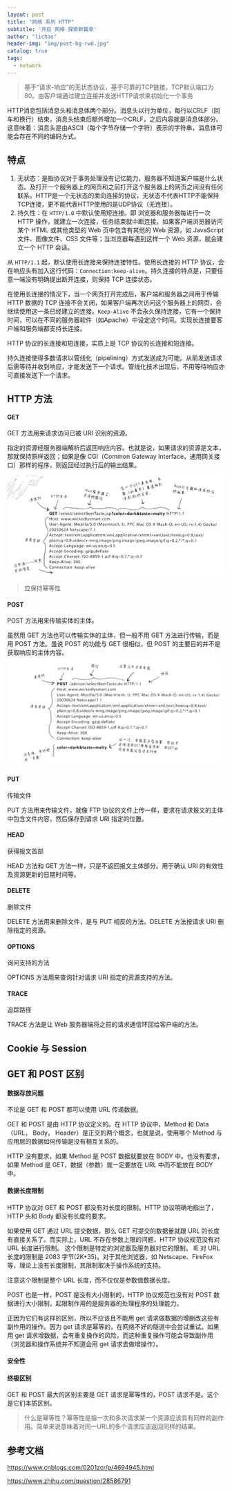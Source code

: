 ```yaml
---
layout: post
title: "网络 系列 HTTP"
subtitle: '开启 网络 探索新篇章'
author: "lichao"
header-img: "img/post-bg-rwd.jpg"
catalog: true
tags:
  - network 
---
```



> 基于“请求-响应”的无状态协议，基于可靠的TCP链接。TCP默认端口为80。由客户端通过建立连接并发送HTTP请求来初始化一个事务

HTTP消息包括消息头和消息体两个部分。消息头以行为单位，每行以CRLF（回车和换行）结束，消息头结束后额外增加一个CRLF，之后内容就是消息体部分。这意味着：消息头是由ASCII（每个字节存储一个字符）表示的字符串，消息体可能会存在不同的编码方式。

## 特点
1. 无状态：是指协议对于事务处理没有记忆能力，服务器不知道客户端是什么状态。及打开一个服务器上的网页和之前打开这个服务器上的网页之间没有任何联系。HTTP是一个无状态的面向连接的协议，无状态不代表HTTP不能保持TCP连接，更不能代表HTTP使用的是UDP协议（无连接）。
2. 持久性：在 ```HTTP/1.0``` 中默认使用短连接。即 浏览器和服务器每进行一次 HTTP 操作，就建立一次连接，任务结束就中断连接。如果客户端浏览器访问某个 HTML 或其他类型的 Web 页中包含有其他的 Web 资源，如 JavaScript 文件、图像文件、CSS 文件等；当浏览器每遇到这样一个 Web 资源，就会建立一个 HTTP 会话。

从 ```HTTP/1.1``` 起，默认使用长连接来保持连接特性。使用长连接的 HTTP 协议，会在响应头有加入这行代码：```Connection:keep-alive```。持久连接的特点是，只要任意一端没有明确提出断开连接，则保持 TCP 连接状态。

在使用长连接的情况下，当一个网页打开完成后，客户端和服务器之间用于传输 HTTP 数据的 TCP 连接不会关闭，如果客户端再次访问这个服务器上的网页，会继续使用这一条已经建立的连接。```Keep-Alive``` 不会永久保持连接，它有一个保持时间，可以在不同的服务器软件（如Apache）中设定这个时间。实现长连接要客户端和服务端都支持长连接。

HTTP 协议的长连接和短连接，实质上是 TCP 协议的长连接和短连接。

持久连接使得多数请求以管线化（pipelining）方式发送成为可能。从前发送请求后需等待并收到响应，才能发送下一个请求。管线化技术出现后，不用等待响应亦可直接发送下一个请求。

## HTTP 方法
#### GET
GET 方法用来请求访问已被 URI 识别的资源。

指定的资源经服务器端解析后返回响应内容。也就是说，如果请求的资源是文本，那就保持原样返回；如果是像 CGI（Common Gateway Interface，通用网关接口）那样的程序，则返回经过执行后的输出结果。

![网络](/img/network/25.png)

> 应保持幂等性

#### POST
POST 方法用来传输实体的主体。

虽然用 GET 方法也可以传输实体的主体，但一般不用 GET 方法进行传输，而是用 POST 方法。虽说 POST 的功能与 GET 很相似，但 POST 的主要目的并不是获取响应的主体内容。
![网络](/img/network/26.png)

#### PUT
传输文件

PUT 方法用来传输文件。就像 FTP 协议的文件上传一样，要求在请求报文的主体中包含文件内容，然后保存到请求 URI 指定的位置。

#### HEAD
获得报文首部

HEAD 方法和 GET 方法一样，只是不返回报文主体部分。用于确认 URI 的有效性及资源更新的日期时间等。

#### DELETE
删除文件

DELETE 方法用来删除文件，是与 PUT 相反的方法。DELETE 方法按请求 URI 删除指定的资源。

#### OPTIONS
询问支持的方法

OPTIONS 方法用来查询针对请求 URI 指定的资源支持的方法。

#### TRACE
追踪路径

TRACE 方法是让 Web 服务器端将之前的请求通信环回给客户端的方法。

## Cookie 与 Session



## GET 和 POST 区别
#### 数据存放问题
不论是 GET 和 POST 都可以使用 URL 传递数据。

GET 和 POST 是由 HTTP 协议定义的。在 HTTP 协议中，Method 和 Data（URL， Body， Header）是正交的两个概念，也就是说，使用哪个 Method 与应用层的数据如何传输是没有相互关系的。

HTTP 没有要求，如果 Method 是 POST 数据就要放在 BODY 中。也没有要求，如果 Method 是 GET，数据（参数）就一定要放在 URL 中而不能放在 BODY 中。

#### 数据长度限制
HTTP 协议对 GET 和 POST 都没有对长度的限制。HTTP 协议明确地指出了，HTTP 头和 Body 都没有长度的要求。

如果使用 GET 通过 URL 提交数据，那么 GET 可提交的数据量就跟 URL 的长度有直接关系了。而实际上，URL 不存在参数上限的问题，HTTP 协议规范没有对 URL 长度进行限制。 这个限制是特定的浏览器及服务器对它的限制。 IE 对 URL 长度的限制是 2083 字节(2K+35)。对于其他浏览器，如 Netscape、FireFox 等，理论上没有长度限制，其限制取决于操作系统的支持。

注意这个限制是整个 URL 长度，而不仅仅是参数值数据长度。

POST 也是一样，POST 是没有大小限制的，HTTP 协议规范也没有对 POST 数据进行大小限制，起限制作用的是服务器的处理程序的处理能力。

正因为它们有这样的区别，所以不应该且不能用 get 请求做数据的增删改这些有副作用的操作。因为 get 请求是幂等的，在网络不好的隧道中会尝试重试。如果用 get 请求增数据，会有重复操作的风险，而这种重复操作可能会导致副作用（浏览器和操作系统并不知道会用 get 请求去做增操作）。

#### 安全性

#### 终极区别
GET 和 POST 最大的区别主要是 GET 请求是幂等性的，POST 请求不是。这个是它们本质区别。

> 什么是幂等性？幂等性是指一次和多次请求某一个资源应该具有同样的副作用。简单来说意味着对同一URL的多个请求应该返回同样的结果。
## 参考文档
https://www.cnblogs.com/0201zcr/p/4694945.html

https://www.zhihu.com/question/28586791